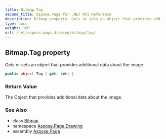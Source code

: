 ```yaml
---
title: Bitmap.Tag
second_title: Aspose.Page for .NET API Reference
description: Bitmap property. Gets or sets an object that provides additional data about the image
type: docs
weight: 100
url: /net/aspose.page.drawing/bitmap/tag/
---
```

## Bitmap.Tag property

Gets or sets an object that provides additional data about the image.

```csharp
public object Tag { get; set; }
```

### Return Value

The Object that provides additional data about the image.

### See Also

* class [Bitmap](../)
* namespace [Aspose.Page.Drawing](../../bitmap/)
* assembly [Aspose.Page](../../../)



